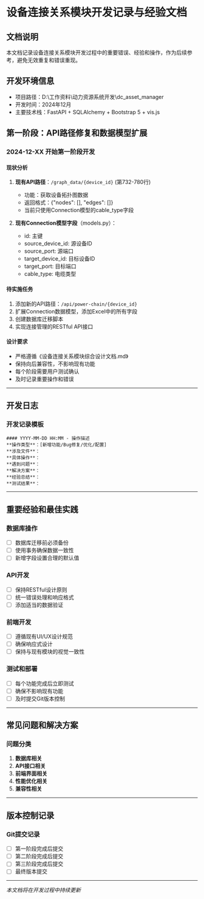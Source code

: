 # 设备连接关系模块开发记录与经验文档

## 文档说明
本文档记录设备连接关系模块开发过程中的重要错误、经验和操作，作为后续参考，避免无效重复和错误重现。

## 开发环境信息
- 项目路径：D:\工作资料\动力资源系统开发\dc_asset_manager
- 开发时间：2024年12月
- 主要技术栈：FastAPI + SQLAlchemy + Bootstrap 5 + vis.js

## 第一阶段：API路径修复和数据模型扩展

### 2024-12-XX 开始第一阶段开发

#### 现状分析
1. **现有API路径**：`/graph_data/{device_id}` (第732-780行)
   - 功能：获取设备拓扑图数据
   - 返回格式：{"nodes": [], "edges": []}
   - 当前只使用Connection模型的cable_type字段

2. **现有Connection模型字段**（models.py）：
   - id: 主键
   - source_device_id: 源设备ID
   - source_port: 源端口
   - target_device_id: 目标设备ID  
   - target_port: 目标端口
   - cable_type: 电缆类型

#### 待实施任务
1. 添加新的API路径：`/api/power-chain/{device_id}`
2. 扩展Connection数据模型，添加Excel中的所有字段
3. 创建数据库迁移脚本
4. 实现连接管理的RESTful API接口

#### 设计要求
- 严格遵循《设备连接关系模块综合设计文档.md》
- 保持向后兼容性，不影响现有功能
- 每个阶段需要用户测试确认
- 及时记录重要操作和错误

---

## 开发日志

### 开发记录模板
```
#### YYYY-MM-DD HH:MM - 操作描述
**操作类型**：[新增功能/Bug修复/优化/配置]
**涉及文件**：
**具体操作**：
**遇到问题**：
**解决方案**：
**经验总结**：
**测试结果**：
```

---

## 重要经验和最佳实践

### 数据库操作
- [ ] 数据库迁移前必须备份
- [ ] 使用事务确保数据一致性
- [ ] 新增字段设置合理的默认值

### API开发
- [ ] 保持RESTful设计原则
- [ ] 统一错误处理和响应格式
- [ ] 添加适当的数据验证

### 前端开发
- [ ] 遵循现有UI/UX设计规范
- [ ] 确保响应式设计
- [ ] 保持与现有模块的视觉一致性

### 测试和部署
- [ ] 每个功能完成后立即测试
- [ ] 确保不影响现有功能
- [ ] 及时提交Git版本控制

---

## 常见问题和解决方案

### 问题分类
1. **数据库相关**
2. **API接口相关** 
3. **前端界面相关**
4. **性能优化相关**
5. **兼容性相关**

---

## 版本控制记录

### Git提交记录
- [ ] 第一阶段完成后提交
- [ ] 第二阶段完成后提交  
- [ ] 第三阶段完成后提交
- [ ] 最终版本提交

---

*本文档将在开发过程中持续更新*